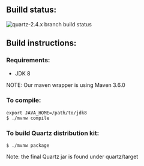 
## Builld status: 
![quartz-2.4.x branch build status](https://travis-ci.org/quartz-scheduler/quartz.svg?branch=quartz-2.4.x "quartz-2.4.x build status")


## Build instructions:

### Requirements:

* JDK 8

NOTE: Our maven wrapper is using Maven 3.6.0

### To compile:
```
export JAVA_HOME=/path/to/jdk8
$ ./mvnw compile
```

### To build Quartz distribution kit:

```
$ ./mvnw package
```

Note:  the final Quartz jar is found under quartz/target
